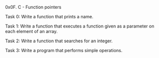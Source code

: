 0x0F. C - Function pointers

Task 0: Write a function that prints a name.

Task 1: Write a function that executes a function given as a parameter on each element of an array.

Task 2: Write a function that searches for an integer.

Task 3: Write a program that performs simple operations.


